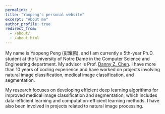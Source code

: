 ```yaml
---
permalink: /
title: "Yaopeng's personal website"
excerpt: "About me"
author_profile: true
redirect_from: 
  - /about/
  - /about.html
---
```


My name is Yaopeng Peng (彭耀鹏), and I am currently a 5th-year Ph.D. student at the University of Notre Dame in the Computer Science and Engineering department. My advisor is Prof. [Danny Z. Chen](https://engineering.nd.edu/faculty/danny-chen/). I have more than 10 years of coding experience and have worked on projects involving natural image classification, medical image classification, and segmentation.

My research focuses on developing efficient deep learning algorithms for improved medical image classification and segmentation, which includes data-efficient learning and computation-efficient learning methods. I have also been involved in projects related to natural image processing.


<!-- Publications
======
1. Register a GitHub account if you don't have one and confirm your e-mail (required!) -->